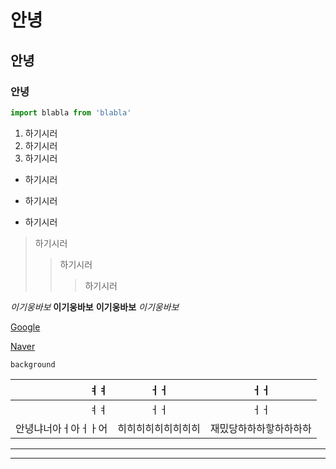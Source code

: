 # 안녕 
## 안녕
### 안녕

```js
import blabla from 'blabla'
```

1. 하기시러
1. 하기시러
1. 하기시러
- 하기시러
+ 하기시러
* 하기시러

> 하기시러
>> 하기시러
>>> 하기시러

*이기웅바보*
**이기웅바보**  __이기웅바보__
_이기웅바보_

[Google](http://google.com)

[Naver](http://naver.com)

`background` 

|ㅕㅕ|ㅓㅓ|ㅓㅓ|
|---:|:---:|:---:|
|ㅕㅕ|ㅓㅓ|ㅓㅓ|
|안녕냐너아ㅓ아ㅓㅏ어|히히히히히히히히히|재밌당하하하핳하하하하


---
***

